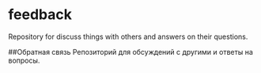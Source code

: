 # feedback
Repository for discuss things with others and answers on their questions.

##Обратная связь
Репозиторий для обсуждений с другими и ответы на вопросы.
